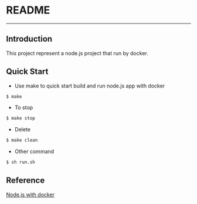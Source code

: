 # README
----

## Introduction
This project represent a node.js project that run by docker.

## Quick Start
 - Use make to quick start build and run node.js app with docker
```bash
$ make
```

- To stop
```bash
$ make stop
```

- Delete
```bash
$ make clean
```

- Other command
```bash
$ sh run.sh
```
## Reference
[Node.js with docker](https://nodejs.org/en/docs/guides/nodejs-docker-webapp/)